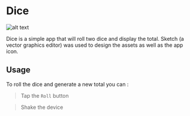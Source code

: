 # Dice

![alt text](https://raw.githubusercontent.com/hirenpateldotnex/Dice/master/Dice%20Screen%20Shot.png)

Dice is a simple app that will roll two dice and display the total. Sketch (a vector graphics editor) was used to design the assets as well as the app icon.

Usage
-----

 To roll the dice and generate a new total you can :
 > Tap the `Roll` button
 
 > Shake the device 
